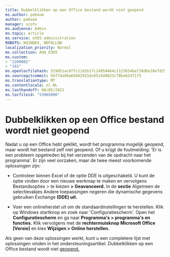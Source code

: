 ```yaml
---
title: Dubbelklikken op een Office bestand wordt niet geopend
ms.author: pebaum
author: pebaum
manager: scotv
ms.audience: Admin
ms.topic: article
ms.service: o365-administration
ROBOTS: NOINDEX, NOFOLLOW
localization_priority: Normal
ms.collection: Adm_O365
ms.custom:
- "2200002"
- "161"
ms.openlocfilehash: 519051ac0ffc11d2b17c14959464c1123654bef38d6e10efd252b4ff3d8bbc1b
ms.sourcegitcommit: b5f7da89a650d2915dc652449623c78be6247175
ms.translationtype: MT
ms.contentlocale: nl-NL
ms.lasthandoff: 08/05/2021
ms.locfileid: "53965096"
---
```

# <a name="double-clicking-an-office-file-fails-to-open-it"></a>Dubbelklikken op een Office bestand wordt niet geopend

Nadat u op een Office hebt geklikt, wordt het programma mogelijk geopend, maar wordt het bestand zelf niet geopend. Of u krijgt de foutmelding: 'Er is een probleem opgetreden bij het verzenden van de opdracht naar het programma'. Er zijn veel oorzaken, maar de twee meest voorkomende oplossingen zijn:

- Controleer binnen Excel of de optie DDE is uitgeschakeld. U kunt de optie vinden door een nieuwe werkmap te maken en vervolgens Bestandsopties > te kiezen **> Geavanceerd.** In de **sectie** Algemeen de selectievakjes Andere toepassingen negeren die dynamische gegevens gebruiken Exchange **(DDE) uit.**

- Voer een onlineherstel uit om de standaardinstellingen te herstellen. Klik op Windows startknop en zoek naar 'Configuratiescherm'. Open het **Configuratiescherm** en ga naar **Programma's > programma's en functies.** Klik vervolgens met de **rechtermuisknop Microsoft Office [Versie]** en kies **Wijzigen > Online herstellen.**

Als geen van deze oplossingen werkt, kunt u een completere lijst met oplossingen vinden in het ondersteuningsartikel. Dubbelklikken op een Office bestand wordt niet [geopend.](https://support.office.com/article/Double-clicking-an-Office-file-fails-to-open-it-1e9c0ad9-34c8-4440-a42e-d30186b29ed6)
